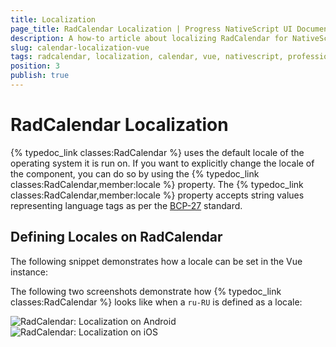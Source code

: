```yaml
---
title: Localization
page_title: RadCalendar Localization | Progress NativeScript UI Documentation
description: A how-to article about localizing RadCalendar for NativeScript.
slug: calendar-localization-vue
tags: radcalendar, localization, calendar, vue, nativescript, professional, ui
position: 3
publish: true
---
```


# RadCalendar Localization

{% typedoc_link classes:RadCalendar %} uses the default locale of the operating system it is run on. If you want to explicitly change the locale of the component, you can do so by using the {% typedoc_link classes:RadCalendar,member:locale %} property. The {% typedoc_link classes:RadCalendar,member:locale %} property accepts string values representing language tags as per the [BCP-27](https://tools.ietf.org/html/bcp47) standard.

## Defining Locales on RadCalendar

The following snippet demonstrates how a locale can be set in the Vue instance:

<snippet id='calendar-localization-vue'/>

The following two screenshots demonstrate how {% typedoc_link classes:RadCalendar %} looks like when a `ru-RU` is defined as a locale:

![RadCalendar: Localization on Android](../../../ui/img/ns_ui/calendar-localization-android.png "Android") ![RadCalendar: Localization on iOS](../../../ui/img/ns_ui/calendar-localization-ios.png "iOS")
